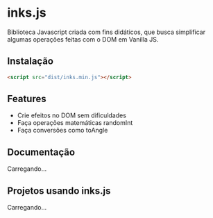 # inks.js

Biblioteca Javascript criada com fins didáticos, que busca simplificar algumas operações feitas com o DOM em Vanilla JS. 

## Instalação

```html
<script src="dist/inks.min.js"></script>
```

## Features

- Crie efeitos no DOM sem dificuldades
- Faça operações matemáticas randomInt
- Faça conversões como toAngle

## Documentação

Carregando...

## Projetos usando inks.js

Carregando...
